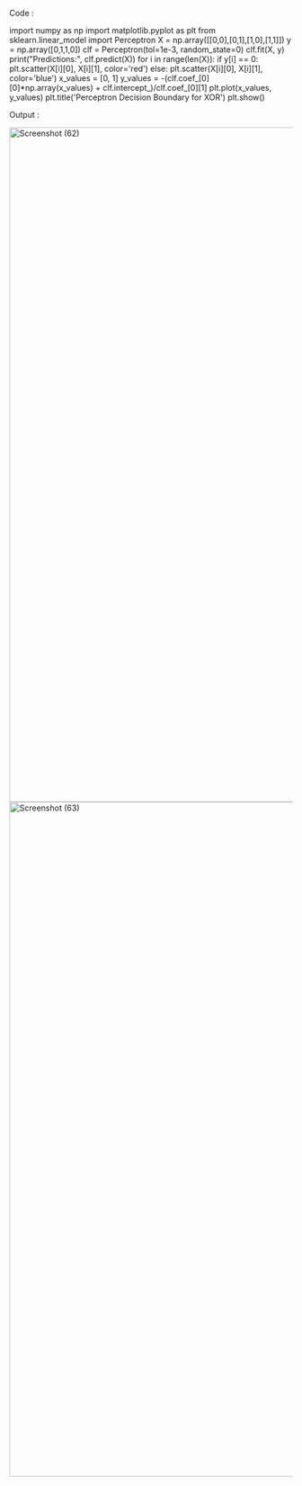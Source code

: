 Code :

import numpy as np
import matplotlib.pyplot as plt
from sklearn.linear_model import Perceptron
X = np.array([[0,0],[0,1],[1,0],[1,1]])
y = np.array([0,1,1,0])
clf = Perceptron(tol=1e-3, random_state=0)
clf.fit(X, y)
print("Predictions:", clf.predict(X))
for i in range(len(X)):
  if y[i] == 0:
    plt.scatter(X[i][0], X[i][1], color='red')
  else:
    plt.scatter(X[i][0], X[i][1], color='blue')
x_values = [0, 1]
y_values = -(clf.coef_[0][0]*np.array(x_values) + clf.intercept_)/clf.coef_[0][1]
plt.plot(x_values, y_values)
plt.title('Perceptron Decision Boundary for XOR')
plt.show()

Output :

<img width="1920" height="1200" alt="Screenshot (62)" src="https://github.com/user-attachments/assets/744e7b01-39aa-43fe-9b41-084f859504c1" />
<img width="1920" height="1200" alt="Screenshot (63)" src="https://github.com/user-attachments/assets/b11c5495-f7fa-4b3a-9fd3-e65242e01f94" />

